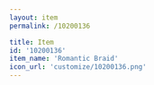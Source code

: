 ```yaml
---
layout: item
permalink: /10200136

title: Item
id: '10200136'
item_name: 'Romantic Braid'
icon_url: 'customize/10200136.png'
---
```

